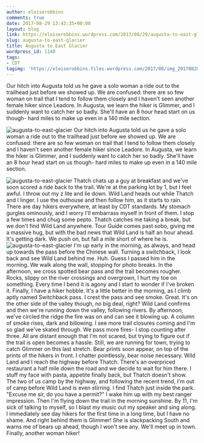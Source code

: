 ```yaml
---
author: eloiserobbins
comments: true
date: 2017-08-29 13:43:35+00:00
layout: blog
link: https://eloiserobbins.wordpress.com/2017/08/29/augusta-to-east-glacier/
slug: augusta-to-east-glacier
title: Augusta to East Glacier
wordpress_id: 1140
tags:
- CDT
tagimg: 'https://eloiserobbins.files.wordpress.com/2017/08/img_20170828_131758_576.jpg'
---
```


Our hitch into Augusta told us he gave a solo woman a ride out to the trailhead just before we showed up. We are confused: there are so few woman on trail that I tend to follow them closely and I haven't seen another female hiker since Leadore. In Augusta, we learn the hiker is Glimmer, and I suddenly want to catch her so badly. She'll have an 8 hour head start on us though- hard miles to make up even in a 140 mile section.


![augusta-to-east-glacier](https://eloiserobbins.files.wordpress.com/2017/08/img_20170828_131758_576.jpg)
Our hitch into Augusta told us he gave a solo woman a ride out to the trailhead just before we showed up. We are confused: there are so few woman on trail that I tend to follow them closely and I haven't seen another female hiker since Leadore. In Augusta, we learn the hiker is Glimmer, and I suddenly want to catch her so badly. She'll have an 8 hour head start on us though- hard miles to make up even in a 140 mile section.

![augusta-to-east-glacier](https://eloiserobbins.files.wordpress.com/2017/08/20170825_111004.jpg)
Thatch chats up a guy at breakfast and we've soon scored a ride back to the trail. We're at the parking lot by 1, but I feel awful. I throw out my z lite and lie down. Wild Land heads out while Thatch and I linger. I use the outhouse and then follow him, as it starts to rain. There are day hikers everywhere, at least by CDT standards. My stomach gurgles ominously, and I worry I'll embarrass myself in front of them. I stop a few times and chug some pepto. 
Thatch catches me taking a break, but we don't find Wild Land anywhere. Tour Guide comes past sobo, giving me a massive hug, but with the bad news that Wild Land is half an hour ahead. It's getting dark. We push on, but fall a mile short of where he is. 
![augusta-to-east-glacier](https://eloiserobbins.files.wordpress.com/2017/08/20170826_091853.jpg)
I'm up early in the morning, as always, and head up towards the pass before the Chinese wall. Turning a switchback, I look back and see Wild Land behind me. Huh. Guess I passed him in the morning. We walk along the wall, stopping for photo breaks. In the afternoon, we cross spotted bear pass and the trail becomes rougher. Rocks, slippy on the river crossings and overgrown, I hurt my toe on something. Every time I bend it is agony and I start to wonder if I've broken it. Finally, I have a hiker hobble.
It's a little better in the morning, as I climb aptly named Switchback pass. I crest the pass and see smoke. Great. It's on the other side of the valley though, no big deal, right? Wild Land confirms and then we're running down the valley, following rivers. By afternoon, we've circled the ridge the fire was on and can see it blowing up. A column of smoke rises, dark and billowing. I see more trail closures coming and I'm so glad we've skated through.
We pass more fires- I stop counting after three. All are distant enough that I'm not scared, but trying to figure out if the trail is open becomes a hassle. Still, we are running for town, trying to catch Glimmer on this last stretch. Bear prints soon appear, on top of the prints of the hikers in front. I chatter pointlessly, bear noise necessary. Wild Land and I reach the highway before Thatch. There's an overpriced restaurant a half mile down the road and we decide to wait for him there. I stuff my face with pasta, appetite finally back, but Thatch doesn't show.
The two of us camp by the highway, and following the recent trend, I'm out of camp before Wild Land is even stirring. I find Thatch just inside the park. "Excuse me sir, do you have a permit?" I wake him up with my best ranger impression. Then I'm flying down the trail in the morning sunshine. By 11, I'm sick of talking to myself, so I blast my music out my speaker and sing along. I immediately see day hikers for the first time in a long time, but I have no shame. And right behind them is Glimmer! She is slackpacking South and warns me of bears up ahead, though I won't see any. We'll meet up in town. Finally, another woman hiker!
